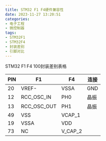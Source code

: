 ```yaml
---
title: STM32 F1 F4硬件兼容性
date: 2023-11-27 13:20:51
categories:
- 电子工程
- 微控制器
tags:
- STM32F1
- STM32F4
- 封装差别
- 引脚对比
---
```


STM32 F1 F4 100封装差别表格

<!-- more -->


| PIN  | F1          | F4      | 连接 |
| ---- | ----------- | ------- | ---- |
| 20   | VREF-       | VSSA    | GND  |
| 12   | RCC_OSC_IN  | PH0     | 晶振 |
| 13   | RCC_OSC_OUT | PH1     | 晶振 |
| 49   | VSS         | VCAP_1  |      |
| 19   | VSSA        | VDD     |      |
| 73   | NC          | V_CAP_2 |      |

